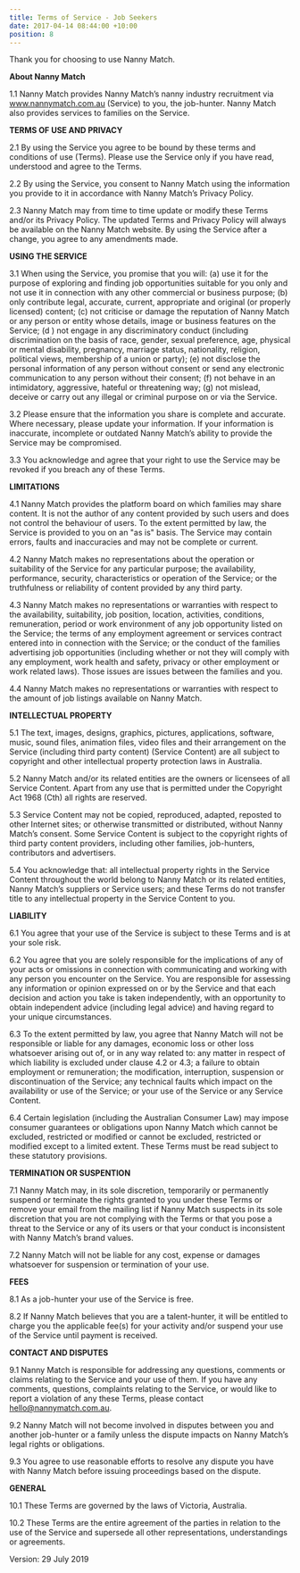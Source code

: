 ```yaml
---
title: Terms of Service - Job Seekers
date: 2017-04-14 08:44:00 +10:00
position: 8
---
```


Thank you for choosing to use Nanny Match. 

**About Nanny Match**

1.1 Nanny Match provides Nanny Match’s nanny industry recruitment via www.nannymatch.com.au (Service) to you, the job-hunter. Nanny Match also provides services to families on the Service.

**TERMS OF USE AND PRIVACY**

2.1 By using the Service you agree to be bound by these terms and conditions of use (Terms). Please use the Service only if you have read, understood and agree to the Terms.

2.2 By using the Service, you consent to Nanny Match using the information you provide to it in accordance with Nanny Match’s Privacy Policy.

2.3 Nanny Match may from time to time update or modify these Terms and/or its Privacy Policy. The updated Terms and Privacy Policy will always be available on the Nanny Match website. By using the Service after a change, you agree to any amendments made.

**USING THE SERVICE**

3.1 When using the Service, you promise that you will: 
(a) use it for the purpose of exploring and finding job opportunities suitable for you only and not use it in connection with any other commercial or business purpose; 
(b) only contribute legal, accurate, current, appropriate and original (or properly licensed) content; 
(c) not criticise or damage the reputation of Nanny Match or any person or entity whose details, image or business features on the Service; 
(d ) not engage in any discriminatory conduct (including discrimination on the basis of race, gender, sexual preference, age, physical or mental disability, pregnancy, marriage status, nationality, religion, political views, membership of a union or party); 
(e) not disclose the personal information of any person without consent or send any electronic communication to any person without their consent; 
(f) not behave in an intimidatory, aggressive, hateful or threatening way; 
(g) not mislead, deceive or carry out any illegal or criminal purpose on or via the Service.

3.2 Please ensure that the information you share is complete and accurate. Where necessary, please update your information. If your information is inaccurate, incomplete or outdated Nanny Match’s ability to provide the Service may be compromised.

3.3 You acknowledge and agree that your right to use the Service may be revoked if you breach any of these Terms.

**LIMITATIONS**

4.1 Nanny Match provides the platform board on which families may share content. It is not the author of any content provided by such users and does not control the behaviour of users. To the extent permitted by law, the Service is provided to you on an "as is" basis. The Service may contain errors, faults and inaccuracies and may not be complete or current.

4.2 Nanny Match makes no representations about the operation or suitability of the Service for any particular purpose; the availability, performance, security, characteristics or operation of the Service; or the truthfulness or reliability of content provided by any third party.

4.3 Nanny Match makes no representations or warranties with respect to the availability, suitability, job position, location, activities, conditions, remuneration, period or work environment of any job opportunity listed on the Service; the terms of any employment agreement or services contract entered into in connection with the Service; or the conduct of the families advertising job opportunities (including whether or not they will comply with any employment, work health and safety, privacy or other employment or work related laws). Those issues are issues between the families and you.

4.4 Nanny Match makes no representations or warranties with respect to the amount of job listings available on Nanny Match. 

**INTELLECTUAL PROPERTY**

5.1 The text, images, designs, graphics, pictures, applications, software, music, sound files, animation files, video files and their arrangement on the Service (including third party content) (Service Content) are all subject to copyright and other intellectual property protection laws in Australia.

5.2 Nanny Match and/or its related entities are the owners or licensees of all Service Content. Apart from any use that is permitted under the Copyright Act 1968 (Cth) all rights are reserved.

5.3 Service Content may not be copied, reproduced, adapted, reposted to other Internet sites; or otherwise transmitted or distributed, without Nanny Match’s consent. Some Service Content is subject to the copyright rights of third party content providers, including other families, job-hunters, contributors and advertisers.

5.4 You acknowledge that: all intellectual property rights in the Service Content throughout the world belong to Nanny Match or its related entities, Nanny Match’s suppliers or Service users; and these Terms do not transfer title to any intellectual property in the Service Content to you.

**LIABILITY**

6.1 You agree that your use of the Service is subject to these Terms and is at your sole risk.

6.2 You agree that you are solely responsible for the implications of any of your acts or omissions in connection with communicating and working with any person you encounter on the Service. You are responsible for assessing any information or opinion expressed on or by the Service and that each decision and action you take is taken independently, with an opportunity to obtain independent advice (including legal advice) and having regard to your unique circumstances.

6.3 To the extent permitted by law, you agree that Nanny Match will not be responsible or liable for any damages, economic loss or other loss whatsoever arising out of, or in any way related to: any matter in respect of which liability is excluded under clause 4.2 or 4.3; a failure to obtain employment or remuneration; the modification, interruption, suspension or discontinuation of the Service; any technical faults which impact on the availability or use of the Service; or your use of the Service or any Service Content.

6.4 Certain legislation (including the Australian Consumer Law) may impose consumer guarantees or obligations upon Nanny Match which cannot be excluded, restricted or modified or cannot be excluded, restricted or modified except to a limited extent. These Terms must be read subject to these statutory provisions.

**TERMINATION OR SUSPENTION**

7.1 Nanny Match may, in its sole discretion, temporarily or permanently suspend or terminate the rights granted to you under these Terms or remove your email from the mailing list if Nanny Match suspects in its sole discretion that you are not complying with the Terms or that you pose a threat to the Service or any of its users or that your conduct is inconsistent with Nanny Match’s brand values.

7.2 Nanny Match will not be liable for any cost, expense or damages whatsoever for suspension or termination of your use.

**FEES**

8.1 As a job-hunter your use of the Service is free.

8.2 If Nanny Match believes that you are a talent-hunter, it will be entitled to charge you the applicable fee(s) for your activity and/or suspend your use of the Service until payment is received.

**CONTACT AND DISPUTES**

9.1 Nanny Match is responsible for addressing any questions, comments or claims relating to the Service and your use of them. If you have any comments, questions, complaints relating to the Service, or would like to report a violation of any these Terms, please contact hello@nannymatch.com.au.

9.2 Nanny Match will not become involved in disputes between you and another job-hunter or a family unless the dispute impacts on Nanny Match’s legal rights or obligations.

9.3 You agree to use reasonable efforts to resolve any dispute you have with Nanny Match before issuing proceedings based on the dispute.

**GENERAL**

10.1 These Terms are governed by the laws of Victoria, Australia.

10.2 These Terms are the entire agreement of the parties in relation to the use of the Service and supersede all other representations, understandings or agreements.

Version: 29 July 2019
